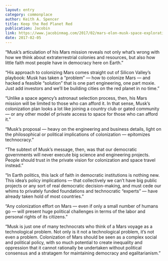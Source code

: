 ```yaml
---
layout: entry
category: commonplace
author: Keith A. Spencer
title: Keep the Red Planet Red
publication: Jacobin
link: https://www.jacobinmag.com/2017/02/mars-elon-musk-space-exploration-nasa-colonization/
date: 2017-02-05
---
```


“Musk’s articulation of his Mars mission reveals not only what’s wrong with how we think about extraterrestrial colonies and resources, but also how little faith most people have in democracy here on Earth.”

“His approach to colonizing Mars comes straight out of Silicon Valley’s playbook: Musk has taken a “problem” — how to colonize Mars — and hacked a feasible “solution” that is one part engineering, one part moxie. Just add investors and we’ll be building cities on the red planet in no time.”

“Unlike a space agency’s astronaut selection process, then, his Mars mission will be limited to those who can afford it. In that sense, Musk’s colonization plan looks a lot like joining a country club or gated community — or any other model of private access to space for those who can afford it.”

“Musk’s proposal — heavy on the engineering and business details, light on the philosophical or political implications of colonization — epitomizes technocracy.”

“The subtext of Musk’s message, then, was that our democratic governments will never execute big science and engineering projects. People should trust in the private vision for colonization and space travel instead.”

“In Earth politics, this lack of faith in democratic institutions is nothing new. This idea’s policy implications — that collectively we can’t have big public projects or any sort of real democratic decision-making, and must cede our whims to privately funded foundations and technocratic “experts” — have already taken hold of most countries.”

“Any colonization effort on Mars — even if only a small number of humans go — will present huge political challenges in terms of the labor and personal rights of its citizens.”

“Musk is just one of many technocrats who think of a Mars voyage as a technological problem. Not only is it not a technological problem, it’s not even a problem. Colonization of Mars should be seen as a complex social and political policy, with so much potential to create inequality and oppression that it cannot rationally be undertaken without political consensus and a stratagem for maintaining democracy and egalitarianism.”

